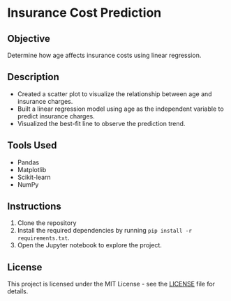 # Insurance Cost Prediction

## Objective
Determine how age affects insurance costs using linear regression.

## Description
- Created a scatter plot to visualize the relationship between age and insurance charges.
- Built a linear regression model using age as the independent variable to predict insurance charges.
- Visualized the best-fit line to observe the prediction trend.

## Tools Used
- Pandas
- Matplotlib
- Scikit-learn
- NumPy

## Instructions
1. Clone the repository
2. Install the required dependencies by running `pip install -r requirements.txt`.
3. Open the Jupyter notebook to explore the project.

## License
This project is licensed under the MIT License - see the [LICENSE](LICENSE) file for details.

